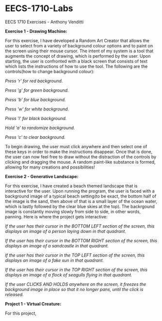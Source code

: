 # EECS-1710-Labs
EECS 1710 Exercises - Anthony Venditti

**Exercise 1 - Drawing Machine:**

For this exercise, I have developed a Random Art Creator that allows the user to select from a variety of background colour options and to paint on the screen using their mouse cursor. The intent of my system is a tool that augments the concept of drawing, which is performed by the user. Upon starting, the user is confronted with a black screen that consists of text which lists the instructions of how to use the tool. The following are the controls(how to change background colour):

*Press 'r' for red background.*

*Press 'g' for green background.*

*Press 'b' for blue background.*

*Press 'w' for white background.*

*Press 'l' for black background.*

*Hold 'a' to randomize background.*

*Press 'c' to clear background.*


To begin drawing, the user must click anywhere and then select one of these keys in order to make the instructions disappear. Once that is done, the user can now feel free to draw without the distraction of the controls by clicking and dragging the mouse. A random paint-like substance is formed, allowing for many creations and possibilities! 



**Exercise 2 - Generative Landscape:**

For this exercise, I have created a beach themed landscape that is interactive for the user. Upon running the program, the user is faced with a background image of a typical beach setting(to be exact, the bottom half of the image is the sand, then above of that is a small layer of the ocean water, which is lastly followed by the clear blue skies at the top). The backrgound image is constantly moving slowly from side to side, in other words, panning. Here is where the project gets interactive:

*If the user has their cursor in the BOTTOM LEFT section of the screen, this displays an image of a person laying down in that quadrant.*

*If the user has their cursor in the BOTTOM RIGHT section of the screen, this displays an image of a sandcastle in that quadrant.*

*If the user has their cursor in the TOP LEFT section of the screen, this displays an image of a fake sun in that quadrant.*

*If the user has their cursor in the TOP RIGHT section of the screen, this displays an image of a flock of seagulls flying in that quadrant.*

*If the user CLICKS AND HOLDS anywhere on the screen, it freezes the background image in place so that it no longer pans, until the click is released.*



**Project 1 - Virtual Creature:**

For this project, 
